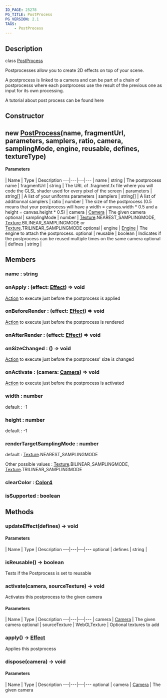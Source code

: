 ```yaml
---
ID_PAGE: 25278
PG_TITLE: PostProcess
PG_VERSION: 2.1
TAGS:
    - PostProcess
---
```

## Description

class [PostProcess](/classes/2.3/PostProcess)

Postprocesses allow you to create 2D effects on top of your scene.

A postprocess is linked to a camera and can be part of a chain of postprocesss where each postprocess use the result of the previous one as input for its own processing.

A tutorial about post process can be found here

## Constructor

## new [PostProcess](/classes/2.3/PostProcess)(name, fragmentUrl, parameters, samplers, ratio, camera, samplingMode, engine, reusable, defines, textureType)



#### Parameters
 | Name | Type | Description
---|---|---|---
 | name | string |   The postprocess name
 | fragmentUrl | string |   The URL of .fragment.fx file where you will code the GLSL shader used for every pixel of the screen
 | parameters | string[] |   A list of your uniforms parameters
 | samplers | string[] |   A list of additionnal samplers
 | ratio | number |   The size of the postprocess (0.5 means that your postprocess will have a width = canvas.width * 0.5 and a height = canvas.height * 0.5)
 | camera | [Camera](/classes/2.3/Camera) |   The given camera
optional | samplingMode | number |   [Texture](/classes/2.3/Texture).NEAREST_SAMPLINGMODE, [Texture](/classes/2.3/Texture).BILINEAR_SAMPLINGMODE or [Texture](/classes/2.3/Texture).TRILINEAR_SAMPLINGMODE
optional | engine | [Engine](/classes/2.3/Engine) |   The engine to attach the postprocess.
optional | reusable | boolean |   Indicates if the postprocess can be reused multiple times on the same camera
optional | defines | string |   
## Members

### name : string



### onApply : (effect: [Effect](/classes/2.3/Effect)) =&gt; void

[Action](/classes/2.3/Action) to execute just before the postprocess is applied

### onBeforeRender : (effect: [Effect](/classes/2.3/Effect)) =&gt; void

[Action](/classes/2.3/Action) to execute just before the postprocess is rendered

### onAfterRender : (effect: [Effect](/classes/2.3/Effect)) =&gt; void



### onSizeChanged : () =&gt; void

[Action](/classes/2.3/Action) to execute just before the postprocess' size is changed

### onActivate : (camera: [Camera](/classes/2.3/Camera)) =&gt; void

[Action](/classes/2.3/Action) to execute just before the postprocess is activated

### width : number

default : -1

### height : number

default : -1

### renderTargetSamplingMode : number

default : [Texture](/classes/2.3/Texture).NEAREST_SAMPLINGMODE

Other possible values : [Texture](/classes/2.3/Texture).BILINEAR_SAMPLINGMODE, [Texture](/classes/2.3/Texture).TRILINEAR_SAMPLINGMODE

### clearColor : [Color4](/classes/2.3/Color4)



### isSupported : boolean



## Methods

### updateEffect(defines) &rarr; void



#### Parameters
 | Name | Type | Description
---|---|---|---
optional | defines | string |   

### isReusable() &rarr; boolean

Tests if the Postprocess is set to reusable
### activate(camera, sourceTexture) &rarr; void

Activates this postprocess to the given camera

#### Parameters
 | Name | Type | Description
---|---|---|---
 | camera | [Camera](/classes/2.3/Camera) |   The given camera
optional | sourceTexture | WebGLTexture |   Optional textures to add
### apply() &rarr; [Effect](/classes/2.3/Effect)

Applies this postprocess
### dispose(camera) &rarr; void



#### Parameters
 | Name | Type | Description
---|---|---|---
optional | camera | [Camera](/classes/2.3/Camera) |   The given camera

